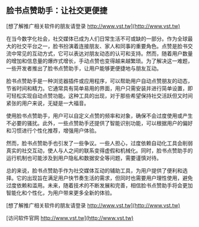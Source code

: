 ## **脸书点赞助手：让社交更便捷**

[想了解推广相关软件的朋友请登录 http://www.vst.tw](http://www.vst.tw)

在当今数字化社会，社交媒体已成为人们日常生活不可或缺的一部分。作为全球最大的社交平台之一，脸书扮演着连接朋友、家人和同事的重要角色。点赞是脸书交流中常见的互动方式，它可以表达对朋友动态的认可和支持。然而，随着用户数量的增加和信息量的爆炸式增长，手动点赞也变得越来越繁琐。为了解决这一难题，一些开发者推出了脸书点赞助手，让用户能够更便捷地与朋友互动。

脸书点赞助手是一种浏览器插件或应用程序，可以帮助用户自动点赞朋友的动态，节省时间和精力。它通常具有简单易用的界面，用户只需安装并进行简单设置，即可轻松实现自动点赞功能。这种工具的出现，对于那些希望保持社交活跃但又时间紧张的用户来说，无疑是一大福音。

使用脸书点赞助手，用户可以自定义点赞的频率和对象，确保不会过度使用或产生不必要的骚扰。此外，一些点赞助手还提供了智能识别功能，可以根据用户的偏好和习惯进行个性化推荐，增强用户体验。

然而，脸书点赞助手也引发了一些争议。一些人担心，过度依赖自动化工具会削弱真实的社交互动，使人与人之间的联系变得虚假和机械化。同时，脸书点赞助手的运行机制也可能涉及到用户隐私和数据安全等问题，需要谨慎对待。

总的来说，脸书点赞助手作为社交媒体互动的辅助工具，为用户提供了便利和选择。它的出现旨在满足用户快节奏生活的需求，但同时也需要用户理性使用，避免过度依赖和滥用。未来，随着技术的不断发展和完善，相信脸书点赞助手将会更加智能化和个性化，为用户带来更多全新的体验。

[想了解推广相关软件的朋友请登录 http://www.vst.tw](http://www.vst.tw)


[访问软件官网 http://www.vst.tw](http://www.vst.tw)
